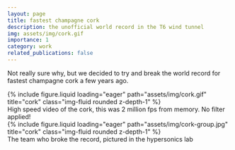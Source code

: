 ```yaml
---
layout: page
title: fastest champagne cork 
description: the unofficial world record in the T6 wind tunnel
img: assets/img/cork.gif
importance: 1
category: work
related_publications: false
---
```


Not really sure why, but we decided to try and break the world record for fastest champagne cork a few years ago. 

<div class="row">
    <div class="col-sm-4 mt-3 mt-md-0">
        {% include figure.liquid loading="eager" path="assets/img/cork.gif" title="cork" class="img-fluid rounded z-depth-1" %}
    </div>
</div>
<div class="caption">
    High speed video of the cork, this was 2 million fps from memory. No filter applied!
</div>

<div class="row">
    <div class="col-sm-4 mt-3 mt-md-0">
        {% include figure.liquid loading="eager" path="assets/img/cork-group.jpg" title="cork" class="img-fluid rounded z-depth-1" %}
    </div>
</div>
<div class="caption">
    The team who broke the record, pictured in the hypersonics lab
</div>

